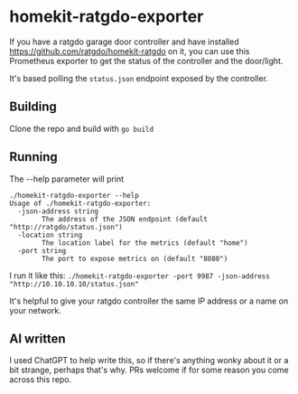 # homekit-ratgdo-exporter

If you have a ratgdo garage door controller and have installed https://github.com/ratgdo/homekit-ratgdo on it, you can use this Prometheus exporter to get the status of the controller and the door/light.

It's based polling the `status.json` endpoint exposed by the controller.

## Building
Clone the repo and build with `go build`

## Running
The --help parameter will print
```
./homekit-ratgdo-exporter --help
Usage of ./homekit-ratgdo-exporter:
  -json-address string
    	The address of the JSON endpoint (default "http://ratgdo/status.json")
  -location string
    	The location label for the metrics (default "home")
  -port string
    	The port to expose metrics on (default "8080")
```

I run it like this:
`./homekit-ratgdo-exporter -port 9987 -json-address "http://10.10.10.10/status.json"`

It's helpful to give your ratgdo controller the same IP address or a name on your network.

## AI written
I used ChatGPT to help write this, so if there's anything wonky about it or a bit strange, perhaps that's why. PRs welcome if for some reason you come across this repo.